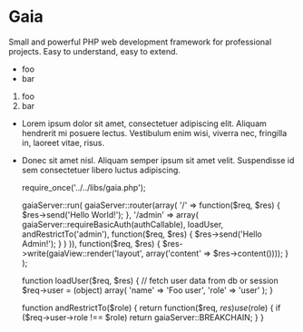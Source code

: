 # Gaia

  Small and powerful PHP web development framework for professional projects.
  Easy to understand, easy to extend.

*   foo
*   bar

1.  foo
2.  bar

*   Lorem ipsum dolor sit amet, consectetuer adipiscing elit.
Aliquam hendrerit mi posuere lectus. Vestibulum enim wisi,
viverra nec, fringilla in, laoreet vitae, risus.
*   Donec sit amet nisl. Aliquam semper ipsum sit amet velit.
Suspendisse id sem consectetuer libero luctus adipiscing.

    require_once('../../libs/gaia.php');

    gaiaServer::run(
        gaiaServer::router(array(
            '/' => function($req, $res) {
                $res->send('Hello World!');
            },
            '/admin' => array(
                gaiaServer::requireBasicAuth(authCallable),
                loadUser,
                andRestrictTo('admin'),
                function($req, $res) {
                    $res->send('Hello Admin!');
                }
            )
        )),
        function($req, $res) {
            $res->write(gaiaView::render('layout', array('content' => $res->content())));
        }
    );

    function loadUser($req, $res) {
        // fetch user data from db or session
        $req->user = (object) array(
            'name' => 'Foo user',
            'role' => 'user'
        );
    }

    function andRestrictTo($role) {
        return function($req, $res) use ($role) {
            if ($req->user->role !== $role) return gaiaServer::BREAKCHAIN;
        }
    }
